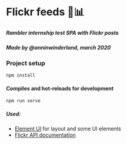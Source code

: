 # Flickr feeds 📸📊
##### Rambler internship test SPA with Flickr posts
##### Made by @anninwinderland, march 2020

### Project setup
```
npm install
```

#### Compiles and hot-reloads for development
```
npm run serve
```

##### Used:
- [Element UI](https://element.eleme.io/#/en-US) for layout and some UI elements
- [Flickr API documentation](https://www.flickr.com/services/api/) 

